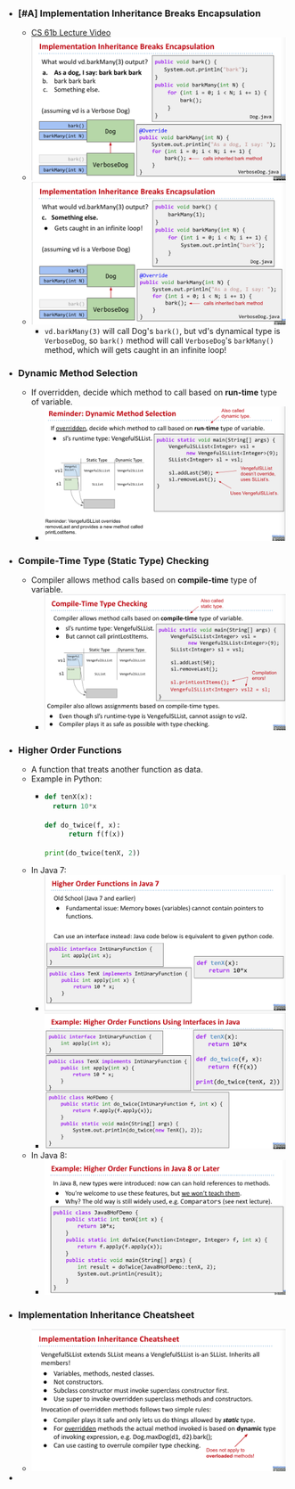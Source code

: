 - ### [#A] Implementation Inheritance Breaks Encapsulation
	- [CS 61b Lecture Video](https://youtu.be/EfxYiAN6YME)
	- ![image.png](../assets/image_1668716156162_0.png)
	- ![image.png](../assets/image_1668716178021_0.png)
		- `vd.barkMany(3)` will call Dog's `bark()`, but vd's dynamical type is `VerboseDog`, so `bark()` method will call `VerboseDog`'s `barkMany()` method, which will gets caught in an infinite loop!
- ### Dynamic Method Selection
	- If overridden, decide which method to call based on **run-time** type of variable.
		- ![image.png](../assets/image_1668724785127_0.png)
- ### Compile-Time Type (Static Type) Checking
	- Compiler allows method calls based on **compile-time** type of variable.
		- ![image.png](../assets/image_1668724907445_0.png)
- ### Higher Order Functions
	- A function that treats another function as data.
	- Example in Python:
		- ```python
		  def tenX(x):
		  	return 10*x
		    
		  def do_twice(f, x):
		    	return f(f(x))
		    
		  print(do_twice(tenX, 2))
		  ```
	- In Java 7:
		- ![image.png](../assets/image_1668734022286_0.png)
		- ![image.png](../assets/image_1668734054482_0.png)
	- In Java 8:
		- ![image.png](../assets/image_1668734086490_0.png)
- ### Implementation Inheritance Cheatsheet
	- ![image.png](../assets/image_1668734359445_0.png)
-